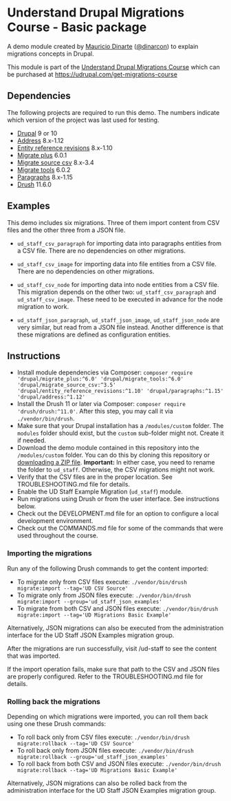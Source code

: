 # Understand Drupal Migrations Course - Basic package

A demo module created by [Mauricio Dinarte](https://www.drupal.org/u/dinarcon) ([@dinarcon](https://twitter.com/dinarcon)) to explain migrations concepts in Drupal.

This module is part of the [Understand Drupal Migrations Course](https://understanddrupal.com/migrations) which can be purchased at https://udrupal.com/get-migrations-course

## Dependencies

The following projects are required to run this demo. The numbers indicate which version of the project was last used for testing.

* [Drupal](https://www.drupal.org/project/drupal) 9 or 10
* [Address](https://www.drupal.org/project/address) 8.x-1.12
* [Entity reference revisions](https://www.drupal.org/project/entity_reference_revisions) 8.x-1.10
* [Migrate plus](https://www.drupal.org/project/migrate_plus) 6.0.1
* [Migrate source csv](https://www.drupal.org/project/migrate_source_csv) 8.x-3.4
* [Migrate tools](https://www.drupal.org/project/migrate_tools) 6.0.2
* [Paragraphs](https://www.drupal.org/project/paragraphs) 8.x-1.15
* [Drush](https://github.com/drush-ops/drush) 11.6.0

## Examples

This demo includes six migrations. Three of them import content from CSV files and the other three from a JSON file.

* `ud_staff_csv_paragraph` for importing data into paragraphs entities from a CSV file. There are no dependencies on other migrations.
* `ud_staff_csv_image` for importing data into file entities from a CSV file. There are no dependencies on other migrations.
* `ud_staff_csv_node` for importing data into node entities from a CSV file. This migration depends on the other two: `ud_staff_csv_paragraph` and `ud_staff_csv_image`. These need to be executed in advance for the node migration to work.

* `ud_staff_json_paragraph`, `ud_staff_json_image`, `ud_staff_json_node` are very similar, but read from a JSON file instead. Another difference is that these migrations are defined as configuration entities.

## Instructions

* Install module dependencies via Composer: `composer require 'drupal/migrate_plus:^6.0' 'drupal/migrate_tools:^6.0' 'drupal/migrate_source_csv:^3.5' 'drupal/entity_reference_revisions:^1.10' 'drupal/paragraphs:^1.15' 'drupal/address:^1.12'`
* Install the Drush 11 or later via Composer: `composer require 'drush/drush:^11.0'`. After this step, you may call it via `./vendor/bin/drush`.
* Make sure that your Drupal installation has a `/modules/custom` folder. The `modules` folder should exist, but the `custom` sub-folder might not. Create it if needed.
* Download the demo module contained in this repository into the `/modules/custom` folder. You can do this by cloning this repository or [downloading a ZIP file](https://github.com/dinarcon/drupal-migrations-basic/archive/main.zip). **Important:** In either case, you need to rename the folder to `ud_staff`. Otherwise, the CSV migrations might not work.
* Verify that the CSV files are in the proper location. See TROUBLESHOOTING.md file for details.
* Enable the UD Staff Example Migration (`ud_staff`) module.
* Run migrations using Drush or from the user interface. See instructions below.
* Check out the DEVELOPMENT.md file for an option to configure a local development environment.
* Check out the COMMANDS.md file for some of the commands that were used throughout the course.

### Importing the migrations

Run any of the following Drush commands to get the content imported:

* To migrate only from CSV files execute: `./vendor/bin/drush migrate:import --tag='UD CSV Source'`
* To migrate only from JSON files execute: `./vendor/bin/drush migrate:import --group='ud_staff_json_examples'`
* To migrate from both CSV and JSON files execute: `./vendor/bin/drush migrate:import --tag='UD Migrations Basic Example'`

Alternatively, JSON migrations can also be executed from the administration interface for the UD Staff JSON Examples migration group.

After the migrations are run successfully, visit /ud-staff to see the content that was imported.


If the import operation fails, make sure that path to the CSV and JSON files are properly configured. Refer to the TROUBLESHOOTING.md file for details.

### Rolling back the migrations


Depending on which migrations were imported, you can roll them back using one these Drush commands:

* To roll back only from CSV files execute: `./vendor/bin/drush migrate:rollback --tag='UD CSV Source'`
* To roll back only from JSON files execute: `./vendor/bin/drush migrate:rollback --group='ud_staff_json_examples'`
* To roll back from both CSV and JSON files execute: `./vendor/bin/drush migrate:rollback --tag='UD Migrations Basic Example'`

Alternatively, JSON migrations can also be rolled back from the administration interface for the UD Staff JSON Examples migration group.
